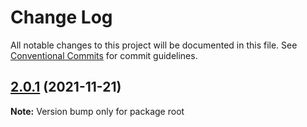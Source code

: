 # Change Log

All notable changes to this project will be documented in this file.
See [Conventional Commits](https://conventionalcommits.org) for commit guidelines.

## [2.0.1](https://github.com/baloise/web-app-utils/compare/v2.0.0...v2.0.1) (2021-11-21)

**Note:** Version bump only for package root
